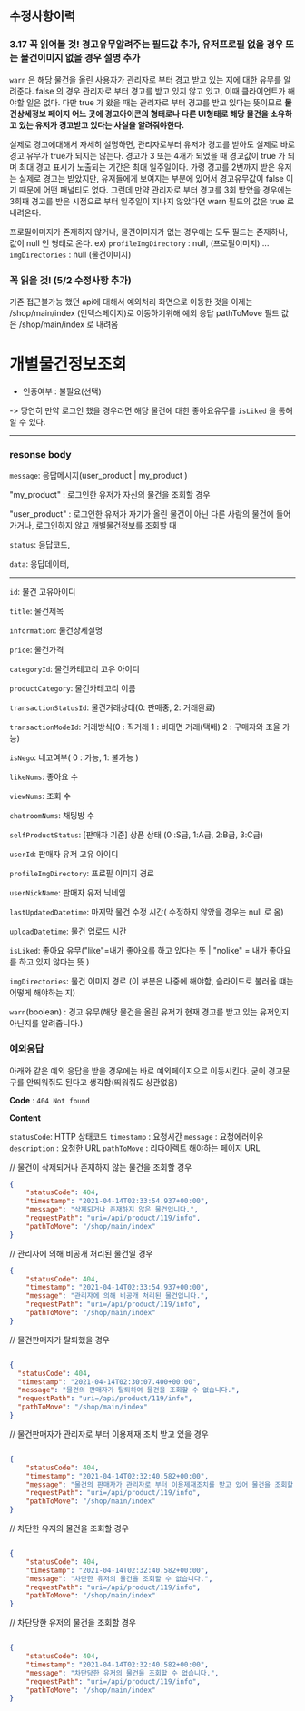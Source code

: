 ## 수정사항이력


### 3.17 꼭 읽어볼 것! 경고유무알려주는 필드값 추가, 유저프로필 없을 경우 또는 물건이미지 없을 경우 설명 추가

`warn` 은 해당 물건을 올린 사용자가 관리자로 부터 경고 받고 있는 지에 대한 유무를 알려준다. false 의 경우 관리자로 부터 경고를 받고 있지 않고 있고, 이때 클라이언트가 해야할 일은 없다. 다만 true 가 왔을 때는 관리자로 부터 경고를 받고 있다는 뜻이므로 **물건상세정보 페이지 어느 곳에 경고아이콘의 형태로나 다른 UI형태로 해당 물건을 소유하고 있는 유저가 경고받고 있다는 사실을 알려줘야한다.**

실제로 경고에대해서 자세히 설명하면,
관리자로부터 유저가 경고를 받아도 실제로 바로 경고 유무가 true가 되지는 않는다. 경고가 3 또는 4개가 되었을 때 경고값이 true 가 되며 최대 경고 표시가 노출되는 기간은 최대 일주일이다. 가령 경고를 2번까지 받은 유저는 실제로 경고는 받았지만, 유저들에게 보여지는 부분에 있어서 경고유무값이 false 이기 때문에 어떤 패널티도 없다. 그런데 만약 관리자로 부터 경고를 3회 받았을 경우에는 3회째 경고를 받은 시점으로 부터 일주일이 지나지 않았다면 warn 필드의 값은 true 로 내려온다.


프로필이미지가 존재하지 않거나, 물건이미지가 없는 경우에는 모두 필드는 존재하나, 값이 null 인 형태로 온다.
ex)
`profileImgDirectory` : null, (프로필이미지)
...
`imgDirectories` : null (물건이미지)


### 꼭 읽을 것! (5/2 수정사항 추가)
기존 접근불가능 했던 api에 대해서 예외처리 화면으로 이동한 것을 이제는 /shop/main/index (인덱스페이지)로 이동하기위해 예외 응답 pathToMove 필드 값은 /shop/main/index 로 내려옴





# 개별물건정보조회

* 인증여부 : 불필요(선택)

-> 당연히 만약 로그인 했을 경우라면 해당
물건에 대한 좋아요유무를 `isLiked` 을 통해 알 수 있다.

---
### resonse body

`message`: 응답메시지(user_product | my_product )

"my_product" : 로그인한 유저가 자신의 물건을 조회할 경우

"user_product" : 로그인한 유저가 자기가 올린 물건이 아닌 다른 사람의 물건에 들어가거나, 로그인하지 않고 개별물건정보를 조회할 때

`status`: 응답코드,

`data`: 응답데이터,

---
`id`: 물건 고유아이디

`title`: 물건제목

`information`: 물건상세설명

`price`: 물건가격

`categoryId`: 물건카테고리 고유 아이디

`productCategory`: 물건카테고리 이름

`transactionStatusId`: 물건거래상태(0: 판매중, 2: 거래완료)

`transactionModeId`: 거래방식(0 : 직거래
1 : 비대면 거래(택배)
2 : 구매자와 조율 가능)

`isNego`: 네고여부( 0 : 가능, 1: 불가능 )

`likeNums`: 좋아요 수

`viewNums`: 조회 수

`chatroomNums`: 채팅방 수

`selfProductStatus`: [판매자 기준] 상품 상태 (0 :S급, 1:A급, 2:B급, 3:C급)

`userId`: 판매자 유저 고유 아이디

`profileImgDirectory`: 프로필 이미지 경로

`userNickName`: 판매자 유저 닉네임

`lastUpdatedDatetime`: 마지막 물건 수정 시간( 수정하지 않았을 경우는 null 로 옴)

`uploadDatetime`: 물건 업로드 시간

`isLiked`: 좋아요 유무("like"=내가 좋아요를 하고 있다는 뜻 | "nolike" = 내가 좋아요를 하고 있지 않다는 뜻 )

`imgDirectories`: 물건 이미지 경로 (이 부분은 나중에 해야함, 슬라이드로 불러올 떄는 어떻게 해야하는 지)

`warn`(boolean) : 경고 유무(해당 물건을 올린 유저가 현재 경고를 받고 있는 유저인지 아닌지를 알려줍니다.)



### 예외응답
아래와 같은 예외 응답을 받을 경우에는 바로 예외페이지으로 이동시킨다.
굳이 경고문구를 안띄워줘도 된다고 생각함(띄워줘도 상관없음)

**Code** : `404 Not found`

**Content**

`statusCode`: HTTP 상태코드
`timestamp` : 요청시간
`message` : 요청에러이유
`description` : 요청한 URL
`pathToMove` : 리다이렉트 해야하는 페이지 URL

// 물건이 삭제되거나 존재하지 않는 물건을 조회할 경우
```json
{
    "statusCode": 404,
    "timestamp": "2021-04-14T02:33:54.937+00:00",
    "message": "삭제되거나 존재하지 않은 물건입니다.",
    "requestPath": "uri=/api/product/119/info",
    "pathToMove": "/shop/main/index"
}
```

// 관리자에 의해 비공개 처리된 물건일 경우
```json
{
    "statusCode": 404,
    "timestamp": "2021-04-14T02:33:54.937+00:00",
    "message": "관리자에 의해 비공개 처리된 물건입니다.",
    "requestPath": "uri=/api/product/119/info",
    "pathToMove": "/shop/main/index"
}
```

// 물건판매자가 탈퇴했을 경우
```json

{
  "statusCode": 404,
  "timestamp": "2021-04-14T02:30:07.400+00:00",
  "message": "물건의 판매자가 탈퇴하여 물건을 조회할 수 없습니다.",
  "requestPath": "uri=/api/product/119/info",
  "pathToMove": "/shop/main/index"
}


```


// 물건판매자가 관리자로 부터 이용제재 조치 받고 있을 경우
```json

{
    "statusCode": 404,
    "timestamp": "2021-04-14T02:32:40.582+00:00",
    "message": "물건의 판매자가 관리자로 부터 이용제재조치를 받고 있어 물건을 조회할 수 없습니다.",
    "requestPath": "uri=/api/product/119/info",
    "pathToMove": "/shop/main/index"
}

```

// 차단한 유저의 물건을 조회할 경우

```json

{
    "statusCode": 404,
    "timestamp": "2021-04-14T02:32:40.582+00:00",
    "message": "차단한 유저의 물건을 조회할 수 없습니다.",
    "requestPath": "uri=/api/product/119/info",
    "pathToMove": "/shop/main/index"
}

```

// 차단당한 유저의 물건을 조회할 경우

```json

{
    "statusCode": 404,
    "timestamp": "2021-04-14T02:32:40.582+00:00",
    "message": "차단당한 유저의 물건을 조회할 수 없습니다.",
    "requestPath": "uri=/api/product/119/info",
    "pathToMove": "/shop/main/index"
}

```